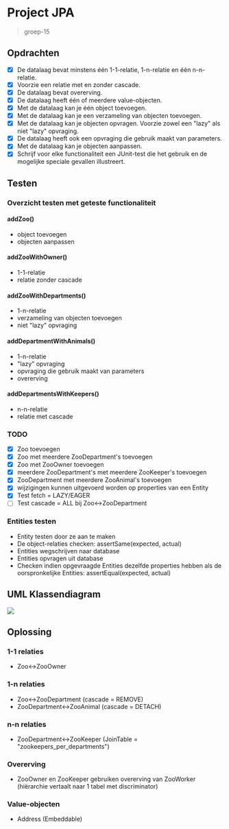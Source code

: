# Project JPA
> groep-15

## Opdrachten
- [x] De datalaag bevat minstens één 1-1-relatie, 1-n-relatie en één n-n-relatie.
- [x] Voorzie een relatie met en zonder cascade.
- [x] De datalaag bevat overerving.
- [x] De datalaag heeft één of meerdere value-objecten.
- [x] Met de datalaag kan je één object toevoegen.
- [x] Met de datalaag kan je een verzameling van objecten toevoegen.
- [x] Met de datalaag kan je objecten opvragen. Voorzie zowel een "lazy" als niet "lazy" opvraging.
- [x] De datalaag heeft ook een opvraging die gebruik maakt van parameters.
- [x] Met de datalaag kan je objecten aanpassen.
- [x] Schrijf voor elke functionaliteit een JUnit-test die het gebruik en de mogelijke speciale gevallen illustreert.

## Testen
### Overzicht testen met geteste functionaliteit
#### addZoo()
- object toevoegen
- objecten aanpassen

#### addZooWithOwner()
- 1-1-relatie
- relatie zonder cascade

#### addZooWithDepartments()
- 1-n-relatie
- verzameling van objecten toevoegen
- niet "lazy" opvraging

#### addDepartmentWithAnimals()
- 1-n-relatie
- "lazy" opvraging
- opvraging die gebruik maakt van parameters
- overerving

#### addDepartmentsWithKeepers()
- n-n-relatie
- relatie met cascade


### TODO
- [x] Zoo toevoegen
- [x] Zoo met meerdere ZooDepartment's toevoegen
- [x] Zoo met ZooOwner toevoegen
- [x] meerdere ZooDepartment's met meerdere ZooKeeper's toevoegen
- [x] ZooDepartment met meerdere ZooAnimal's toevoegen
- [x] wijzigingen kunnen uitgevoerd worden op properties van een Entity
- [x] Test fetch = LAZY/EAGER
- [ ] Test cascade = ALL bij Zoo<->ZooDepartment

### Entities testen
- Entity testen door ze aan te maken
- De object-relaties checken: assertSame(expected, actual)
- Entities wegschrijven naar database
- Entities opvragen uit database
- Checken indien opgevraagde Entities dezelfde properties hebben als de oorspronkelijke Entities: assertEqual(expected, actual)

## UML Klassendiagram
![](https://i.imgur.com/cdlWxcT.png)

## Oplossing
### 1-1 relaties
- Zoo<->ZooOwner
### 1-n relaties
- Zoo<->ZooDepartment (cascade = REMOVE)
- ZooDepartment<->ZooAnimal (cascade = DETACH)
### n-n relaties
- ZooDepartment<->ZooKeeper (JoinTable = "zookeepers_per_departments")
### Overerving 
- ZooOwner en ZooKeeper gebruiken overerving van ZooWorker (hiërarchie vertaalt naar 1 tabel met discriminator)
### Value-objecten
- Address (Embeddable)